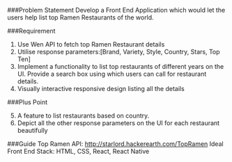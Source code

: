 ###Problem Statement
Develop a Front End Application which would let the users help list top Ramen Restaurants of the world.

###Requirement

1. Use Wen API to fetch top Ramen Restaurant details
2. Utilise response parameters:[Brand, Variety, Style, Country, Stars, Top Ten]
3. Implement a functionality to list top restaurants of different years on the UI. Provide a search box using which users can call for restaurant details.
4. Visually interactive responsive design listing all the details

###Plus Point

5. A feature to list restaurants based on country.
6. Depict all the other response parameters on the UI for each restaurant beautifully

###Guide
Top Ramen API: http://starlord.hackerearth.com/TopRamen
Ideal Front End Stack: HTML, CSS, React, React Native
